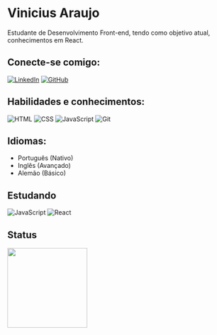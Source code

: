 # Vinicius Araujo

Estudante de Desenvolvimento Front-end, tendo como objetivo atual, conhecimentos em React.

## Conecte-se comigo:

[![LinkedIn](https://img.shields.io/badge/-LinkedIn-000?style=for-the-badge&logo=linkedin&logoColor=30A3DC)](https://www.linkedin.com/in/vinniemoth/)
[![GitHub](https://img.shields.io/badge/GitHub-000?style=for-the-badge&logo=github&logoColor=30A3DC)](https://github.com/vinniemoth)

## Habilidades e conhecimentos:

![HTML](https://img.shields.io/badge/HTML-%23282C34.svg?style=for-the-badge&logo=html5)
![CSS](https://img.shields.io/badge/CSS-%23282C34.svg?style=for-the-badge&logo=css3)
![JavaScript](https://img.shields.io/badge/JavaScript-%23282C34.svg?style=for-the-badge&logo=javascript)
![Git](https://img.shields.io/badge/Git-%23282C34.svg?style=for-the-badge&logo=git)

## Idiomas:

- Português (Nativo)
- Inglês (Avançado)
- Alemão (Básico)

## Estudando

![JavaScript](https://img.shields.io/badge/JavaScript-000?style=for-the-badge&logo=javascript)
![React](https://img.shields.io/badge/React.js-000?style=for-the-badge&logo=react)

## Status

<div>
<a  href="https://github.com/vinniemoth">
<img  height="180em"  src="https://github-readme-stats.vercel.app/api/top-langs/?username=vinniemoth&layout=compact&langs_count=7&theme=nord"/>
</div>
